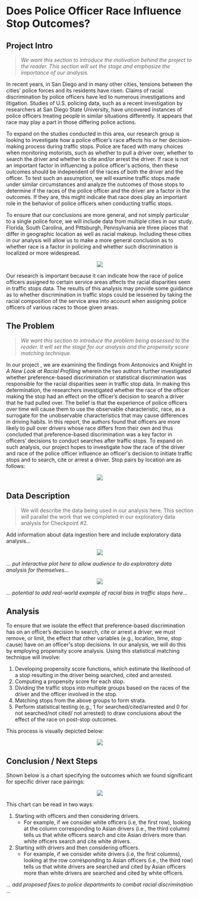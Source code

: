# Does Police Officer Race Influence Stop Outcomes?

## Project Intro

> *We want this section to introduce the motivation behind the project to the reader. This section will set the stage and emphasize the importance of our analysis.*

 In recent years, in San Diego and in many other cities, tensions between the cities' police forces and its residents have risen. Claims of racial discrimination by police officers have led to numerous investigations and litigation. Studies of U.S. policing data, such as a recent investigation by researchers at San Diego State University, have uncovered instances of police officers treating people in similar situations differently.  It appears that race may play a part in those differing police actions. 

To expand on the studies conducted in this area, our research group is looking to investigate how a police officer’s race affects his or her decision-making process during traffic stops. Police are faced with many choices when monitoring motorists, such as whether to pull a driver over, whether to search the driver and whether to cite and/or arrest the driver.  If race is not an important factor in influencing a police officer's actions, then these outcomes should be independent of the races of both the driver and the officer. To test such an assumption, we will examine traffic stops made under similar circumstances and analyze the outcomes of those stops to determine if the races of the police officer and the driver are a factor in the outcomes. If they are, this might indicate that race does play an important role in the behavior of police officers when conducting traffic stops.

To ensure that our conclusions are more general, and not simply particular to a single police force, we will include data from multiple cities in our study. Florida, South Carolina, and Pittsburgh, Pennsylvania are three places that differ in geographic location as well as racial makeup.  Including these cities in our analysis will allow us to make a more general conclusion as to whether race is a factor in policing and whether such discrimination is localized or more widespread.

<div style="text-align:center"><img src="imgs/us.png" /></div>

Our research is important because it can indicate how the race of police officers assigned to certain service areas affects the racial disparities seen in traffic stops data. The results of this analysis may provide some guidance as to whether discrimination in traffic stops could be lessened by taking the racial composition of the service area into account when assigning police officers of various races to those given areas.

## The Problem

> *We want this section to introduce the problem being assessed to the reader. It will set the stage for our analysis and the propensity score matching technique.*

In our project , we are examining the findings from Antonovics and Knight in *A New Look at Racial Profiling* wherein the two authors further investigated whether preference-based discrimination or statistical discrimination was responsible for the racial disparities seen in traffic stop data. In making this determination, the researchers investigated whether the race of the officer making the stop had an effect on the officer’s decision to search a driver that he had pulled over. The belief is that the experience of police officers over time will cause them to use the observable characteristic, race, as a surrogate for the unobservable characteristics that may cause differences in driving habits. In this report, the authors found that officers are more likely to pull over drivers whose race differs from their own and thus concluded that preference-based discrimination was a key factor in officers’ decisions to conduct searches after traffic stops. To expand on such analysis, our project hopes to investigate how the race of the driver and race of the police officer influence an officer's decision to initiate traffic stops and to search, cite or arrest a driver. Stop pairs by location are as follows:

<div style="text-align:center"><img src="imgs/combined.png" /></div>

## Data Description

> We will describe the data being used in our analysis here. This section will parallel the work that we completed in our exploratory data analysis for Checkpoint #2.

Add information about data ingestion here and include exploratory data analysis...

<div style="text-align:center"><img src="imgs/eda.png" /></div>

*... put interactive plot here to allow audience to do exploratory data analysis for themselves...*

<div style="text-align:center"><img src="imgs/interactive.jpg" /></div>

*... potential to add real-world example of racial bias in traffic stops here...*

## Analysis

To ensure that we isolate the effect that preference-based discrimination has on an officer’s decision to search, cite or arrest a driver, we must remove, or limit, the effect that other variables (e.g., location, time, stop cause) have on an officer's stop decisions. In our analysis, we will do this by employing propensity score analysis. Using this statistical matching technique will involve:
1. Developing propensity score functions, which estimate the likelihood of a stop resulting in the driver being searched, cited and arrested. 
2. Computing a propensity score for each stop. 
3. Dividing the traffic stops into multiple groups based on the races of the driver and the officer involved in the stop. 
4. Matching stops from the above groups to form strata. 
5. Perform statistical testing (e.g., 1 for searched/cited/arrested and 0 for not searched/not cited/ not arrested) to draw conclusions about the effect of the race on post-stop outcomes.  

This process is visually depicted below:  

<div style="text-align:center"><img src="imgs/propensity_placeholder.png" /></div>

## Conclusion / Next Steps

Shown below is a chart specifying the outcomes which we found significant for specific driver race pairings:

<div style="text-align:center"><img src="imgs/PSA_Outcome.svg" /></div>

This chart can be read in two ways:
1. Starting with officers and then considering drivers.   
   - For example, if we consider white officers (i.e, the first row), looking at the column corresponding to Asian drivers (i.e., the third column) tells us that white officers search and cite Asian drivers more than white officers search and cite white drivers. 
2. Starting with drivers and then considering officers.   
   - For example, if we consider white drivers (i.e, the first columns), looking at the row corresponding to Asian officers (i.e., the third row) tells us that white drivers are searched and cited by Asian officers more than white drivers are searched and cited by white officers. 

*... add proposed fixes to police departments to combat racial discrimination ...*
